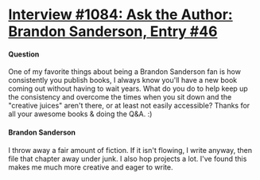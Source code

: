 # [Interview #1084: Ask the Author: Brandon Sanderson, Entry #46](https://www.theoryland.com/intvmain.php?i=1084#46)

#### Question

One of my favorite things about being a Brandon Sanderson fan is how consistently you publish books, I always know you'll have a new book coming out without having to wait years. What do you do to help keep up the consistency and overcome the times when you sit down and the "creative juices" aren't there, or at least not easily accessible? Thanks for all your awesome books & doing the Q&A. :)

#### Brandon Sanderson

I throw away a fair amount of fiction. If it isn't flowing, I write anyway, then file that chapter away under junk. I also hop projects a lot. I've found this makes me much more creative and eager to write.

